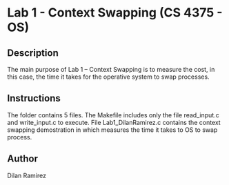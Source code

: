 # Lab 1 - Context Swapping (CS 4375 - OS)

## Description

The main purpose of Lab 1 – Context Swapping is to measure the cost, in this case, the time it takes for the operative system to swap processes.  

## Instructions

The folder contains 5 files. The Makefile includes only the file read_input.c and write_input.c to execute.
File Lab1_DilanRamirez.c contains the context swapping demostration in which measures the time it takes to OS
to swap process.

## Author

Dilan Ramirez

